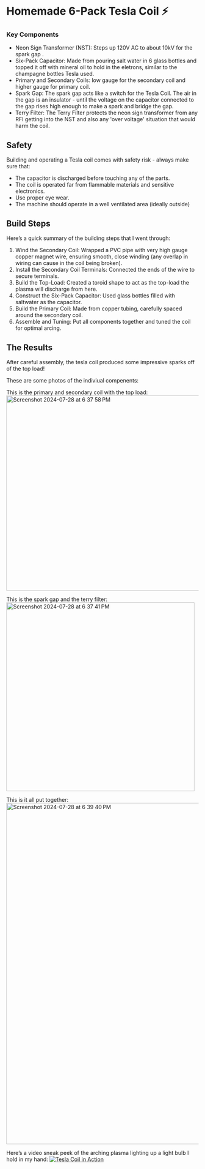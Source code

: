 # Homemade 6-Pack Tesla Coil ⚡️


### Key Components

- Neon Sign Transformer (NST): Steps up 120V AC to about 10kV for the spark gap .
- Six-Pack Capacitor: Made from pouring salt water in 6 glass bottles and topped it off with mineral oil to hold in the eletrons, similar to the champagne bottles Tesla used.
- Primary and Secondary Coils: low gauge for the secondary coil and higher gauge for primary coil.
- Spark Gap: The spark gap acts like a switch for the Tesla Coil. The air in the gap is an insulator - until the voltage on the capacitor connected to the gap rises high enough to make a spark and bridge the gap.
- Terry Filter: The Terry Filter protects the neon sign transformer from any RFI getting into the NST and also any 'over voltage' situation that would harm the coil.

## Safety 

Building and operating a Tesla coil comes with safety risk - always make sure that:
- The capacitor is discharged before touching any of the parts.
- The coil is operated far from flammable materials and sensitive electronics.
- Use proper eye wear.
- The machine should operate in a well ventilated area (ideally outside)
## Build Steps

Here’s a quick summary of the building steps that I went through:

1. Wind the Secondary Coil: Wrapped a PVC pipe with very high gauge copper magnet wire, ensuring smooth, close winding (any overlap in wiring can cause in the coil being broken).
2. Install the Secondary Coil Terminals: Connected the ends of the wire to secure terminals.
3. Build the Top-Load: Created a toroid shape to act as the top-load the plasma will discharge from here.
4. Construct the Six-Pack Capacitor: Used glass bottles filled with saltwater as the capacitor.
5. Build the Primary Coil: Made from copper tubing, carefully spaced around the secondary coil.
6. Assemble and Tuning: Put all components together and tuned the coil for optimal arcing.

## The Results

After careful assembly, the tesla coil produced some impressive sparks off of the top load! 

These are some photos of the indiviual compenents: 

This is the primary and secondary coil with the top load: <img width="510" alt="Screenshot 2024-07-28 at 6 37 58 PM" src="https://github.com/user-attachments/assets/cd40a4b6-b086-4b75-be3b-d9b583e49c4f">

This is the spark gap and the terry filter: <img width="493" alt="Screenshot 2024-07-28 at 6 37 41 PM" src="https://github.com/user-attachments/assets/850bcf18-7a66-4eb8-a144-f08e2b2fc741">

This is it all put together: <img width="892" alt="Screenshot 2024-07-28 at 6 39 40 PM" src="https://github.com/user-attachments/assets/702b2d4a-acb0-4757-8d99-0503aaa935b9">




Here’s a video sneak peek of the arching plasma lighting up a light bulb I hold in my hand: [![Tesla Coil in Action](https://github.com/user-attachments/assets/af36c75e-ecf4-4c07-a1b6-c9b6e64979cb "Tesla Coil Video")](https://github.com/user-attachments/assets/af36c75e-ecf4-4c07-a1b6-c9b6e64979cb)

